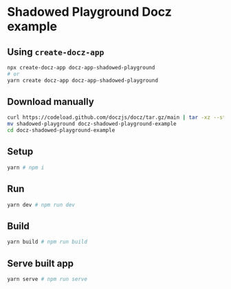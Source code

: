 # Shadowed Playground Docz example

## Using `create-docz-app`

```sh
npx create-docz-app docz-app-shadowed-playground
# or
yarn create docz-app docz-app-shadowed-playground
```

## Download manually

```sh
curl https://codeload.github.com/doczjs/docz/tar.gz/main | tar -xz --strip=2 docz-main/examples/shadowed-playground
mv shadowed-playground docz-shadowed-playground-example
cd docz-shadowed-playground-example
```

## Setup

```sh
yarn # npm i
```

## Run

```sh
yarn dev # npm run dev
```

## Build

```sh
yarn build # npm run build
```

## Serve built app

```sh
yarn serve # npm run serve
```
